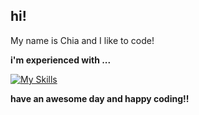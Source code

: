## hi!

My name is Chia and I like to code!

**i'm experienced with ...**

[![My Skills](https://skillicons.dev/icons?i=py,rust,ts,fastapi,next,react,docker,mongo,actix,java,html,css,mysql,sqlite)](https://skillicons.dev)

**have an awesome day and happy coding!!**
